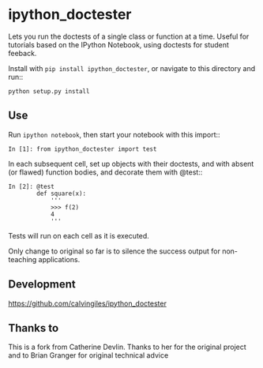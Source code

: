 ipython_doctester
=================

Lets you run the doctests of a single class or function at a time.  Useful for 
tutorials based on the IPython Notebook, using doctests for student feeback.

Install with ``pip install ipython_doctester``, or 
navigate to this directory and run::

    python setup.py install

Use
---

Run ``ipython notebook``, then start your notebook with this import::

    In [1]: from ipython_doctester import test

In each subsequent cell, set up objects with their doctests, and with absent 
(or flawed) function bodies, and decorate them with @test::

    In [2]: @test
            def square(x):
                '''
                >>> f(2)
                4
                '''
                
Tests will run on each cell as it is executed.

Only change to original so far is to silence the success output for non-teaching applications.

Development
-----------

https://github.com/calvingiles/ipython_doctester

Thanks to
---------

This is a fork from Catherine Devlin. Thanks to her for the original project and to Brian Granger for original technical advice

